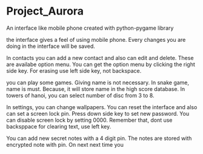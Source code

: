 # Project_Aurora
An interface like mobile phone created with python-pygame library

the interface gives a feel of using mobile phone. Every changes you are doing in the interface will be saved.

In contacts you can add a new contact and also can edit and delete. These are availabe option menu.
You can get the option menu by clicking the right side key.
For erasing use left side key, not backspace.

you can play some games. Giving name is not necessary. In snake game, name is must. Because, it will store name in the high score database.
In towers of hanoi, you can select number of disc from 3 to 8.

In settings, you can change wallpapers.
You can reset the interface and also can set a screen lock pin. Press down side key to set new password.
You can disable screen lock by setting 0000.
Remember that, dont use backsppace for clearing text, use left key.

You can add new secret notes with a 4 digit pin. The notes are stored with encrypted note with pin.
On next next time you 
